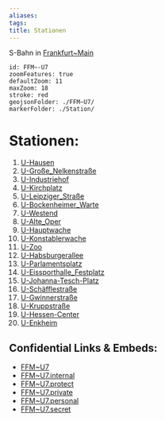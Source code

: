 ```yaml
---
aliases: 
tags: 
title: Stationen
---
```

S-Bahn in [Frankfurt~Main](geo/Continent/Europe/Germany/West/Hessen/City/Frankfurt~Main.md) 


```leaflet
id: FFM~-U7
zoomFeatures: true 
defaultZoom: 11 
maxZoom: 18
stroke: red
geojsonFolder: ./FFM~U7/
markerFolder: ./Station/
```

# Stationen:
1) [U-Hausen](geo/Continent/Europe/Germany/West/Hessen/City/Frankfurt~Main/Station/U-Hausen.md)
2) [U-Große_Nelkenstraße](geo/Continent/Europe/Germany/West/Hessen/City/Frankfurt~Main/Station/U-Gro%C3%9Fe_Nelkenstra%C3%9Fe.md) 
3) [U-Industriehof](geo/Continent/Europe/Germany/West/Hessen/City/Frankfurt~Main/Station/U-Industriehof.md) 
4) [U-Kirchplatz](geo/Continent/Europe/Germany/West/Hessen/City/Frankfurt~Main/Station/U-Kirchplatz.md)
5) [U-Leipziger_Straße](geo/Continent/Europe/Germany/West/Hessen/City/Frankfurt~Main/Station/U-Leipziger_Stra%C3%9Fe.md) 
6) [U-Bockenheimer_Warte](geo/Continent/Europe/Germany/West/Hessen/City/Frankfurt~Main/Station/U-Bockenheimer_Warte.md) 
7) [U-Westend](geo/Continent/Europe/Germany/West/Hessen/City/Frankfurt~Main/Station/U-Westend.md) 
8) [U-Alte_Oper](geo/Continent/Europe/Germany/West/Hessen/City/Frankfurt~Main/Station/U-Alte_Oper.md) 
9) [U-Hauptwache](geo/Continent/Europe/Germany/West/Hessen/City/Frankfurt~Main/Station/U-Hauptwache.md) 
10) [U-Konstablerwache](geo/Continent/Europe/Germany/West/Hessen/City/Frankfurt~Main/Station/U-Konstablerwache.md) 
11) [U-Zoo](geo/Continent/Europe/Germany/West/Hessen/City/Frankfurt~Main/Station/U-Zoo.md) 
12) [U-Habsburgerallee](geo/Continent/Europe/Germany/West/Hessen/City/Frankfurt~Main/Station/U-Habsburgerallee.md) 
13) [U-Parlamentsplatz](geo/Continent/Europe/Germany/West/Hessen/City/Frankfurt~Main/Station/U-Parlamentsplatz.md) 
14) [U-Eissporthalle_Festplatz](geo/Continent/Europe/Germany/West/Hessen/City/Frankfurt~Main/Station/U-Eissporthalle_Festplatz.md) 
15) [U-Johanna-Tesch-Platz](geo/Continent/Europe/Germany/West/Hessen/City/Frankfurt~Main/Station/U-Johanna-Tesch-Platz.md) 
16) [U-Schäfflestraße](geo/Continent/Europe/Germany/West/Hessen/City/Frankfurt~Main/Station/U-Sch%C3%A4fflestra%C3%9Fe.md) 
17) [U-Gwinnerstraße](geo/Continent/Europe/Germany/West/Hessen/City/Frankfurt~Main/Station/U-Gwinnerstra%C3%9Fe.md) 
18) [U-Kruppstraße](geo/Continent/Europe/Germany/West/Hessen/City/Frankfurt~Main/Station/U-Kruppstra%C3%9Fe.md) 
19) [U-Hessen-Center](geo/Continent/Europe/Germany/West/Hessen/City/Frankfurt~Main/Station/U-Hessen-Center.md) 
20) [U-Enkheim](geo/Continent/Europe/Germany/West/Hessen/City/Frankfurt~Main/Station/U-Enkheim.md) 



## Confidential Links & Embeds: 
- [FFM~U7](../../../../../../../../../_public/geo/Continent/Europe/Germany/West/Hessen/City/Frankfurt~Main/FFM~U7.md) 
- [FFM~U7.internal](../../../../../../../../../_internal/geo/Continent/Europe/Germany/West/Hessen/City/Frankfurt~Main/FFM~U7.internal.md) 
- [FFM~U7.protect](../../../../../../../../../_protect/geo/Continent/Europe/Germany/West/Hessen/City/Frankfurt~Main/FFM~U7.protect.md) 
- [FFM~U7.private](../../../../../../../../../_private/geo/Continent/Europe/Germany/West/Hessen/City/Frankfurt~Main/FFM~U7.private.md) 
- [FFM~U7.personal](../../../../../../../../../_personal/geo/Continent/Europe/Germany/West/Hessen/City/Frankfurt~Main/FFM~U7.personal.md) 
- [FFM~U7.secret](../../../../../../../../../_secret/geo/Continent/Europe/Germany/West/Hessen/City/Frankfurt~Main/FFM~U7.secret.md) 
